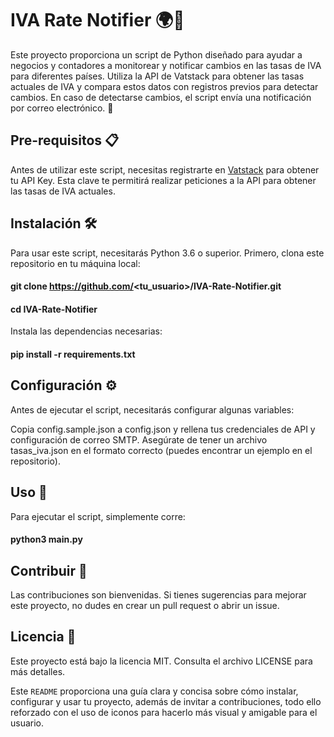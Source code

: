 # IVA Rate Notifier 🌍💼

Este proyecto proporciona un script de Python diseñado para ayudar a negocios y contadores a monitorear y notificar cambios en las tasas de IVA para diferentes países. Utiliza la API de Vatstack para obtener las tasas actuales de IVA y compara estos datos con registros previos para detectar cambios. En caso de detectarse cambios, el script envía una notificación por correo electrónico. 📧

## Pre-requisitos 📋
Antes de utilizar este script, necesitas registrarte en [Vatstack](https://vatstack.com) para obtener tu API Key. Esta clave te permitirá realizar peticiones a la API para obtener las tasas de IVA actuales.

## Instalación 🛠️
Para usar este script, necesitarás Python 3.6 o superior. Primero, clona este repositorio en tu máquina local:

#### git clone https://github.com/<tu_usuario>/IVA-Rate-Notifier.git
#### cd IVA-Rate-Notifier

Instala las dependencias necesarias:
#### pip install -r requirements.txt

## Configuración ⚙️
Antes de ejecutar el script, necesitarás configurar algunas variables:

Copia config.sample.json a config.json y rellena tus credenciales de API y configuración de correo SMTP.
Asegúrate de tener un archivo tasas_iva.json en el formato correcto (puedes encontrar un ejemplo en el repositorio).

## Uso 🚀
Para ejecutar el script, simplemente corre:
#### python3 main.py

## Contribuir 🤝
Las contribuciones son bienvenidas. Si tienes sugerencias para mejorar este proyecto, no dudes en crear un pull request o abrir un issue.

## Licencia 📄
Este proyecto está bajo la licencia MIT. Consulta el archivo LICENSE para más detalles.


Este `README` proporciona una guía clara y concisa sobre cómo instalar, configurar y usar tu proyecto, además de invitar a contribuciones, todo ello reforzado con el uso de iconos para hacerlo más visual y amigable para el usuario.

